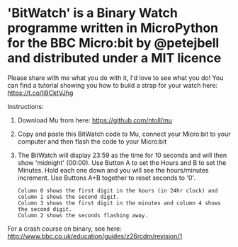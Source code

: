 # 'BitWatch' is a Binary Watch programme written in MicroPython for the BBC Micro:bit by @petejbell and distributed under a MIT licence
Please share with me what you do with it, I'd love to see what you do!
You can find a tutorial showing you how to build a strap for your watch here: https://t.co/li9CktVJhg

Instructions:
1)  Download Mu from here: https://github.com/ntoll/mu
2)  Copy and paste this BitWatch code to Mu, connect your Micro:bit to your computer and then flash the code to your Micro:bit
3)  The BitWatch will display 23:59 as the time for 10 seconds and will then show 'midnight' (00:00).
    Use Button A to set the Hours and B to set the Minutes. Hold each one down and you will see the hours/minutes increment.
    Use Buttons A+B together to reset seconds to '0'.
    
        Column 0 shows the first digit in the hours (in 24hr clock) and column 1 shows the second digit.
        Column 3 shows the first digit in the minutes and column 4 shows the second digit.
        Column 2 shows the seconds flashing away.

For a crash course on binary, see here: http://www.bbc.co.uk/education/guides/z26rcdm/revision/1
